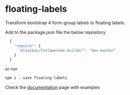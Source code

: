 # floating-labels
Transform bootstrap 4 form-group labels to floating labels.

Add to the package.json file the below repository

```javascript
  {
    "require": {
      "ditoskas/fontawesome-builder": "dev-master"
    }
  }
```

or run 

```php
npm i --save floating-labels
```
 
Check the [documentation](https://ditoskas.github.io/floating-labels/) page with examples

